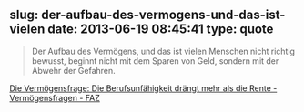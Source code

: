 slug: der-aufbau-des-vermogens-und-das-ist-vielen
date: 2013-06-19 08:45:41
type: quote
---

> Der Aufbau des Vermögens, und das ist vielen Menschen nicht richtig bewusst, beginnt nicht mit dem Sparen von Geld, sondern mit der Abwehr der Gefahren.

[Die Vermögensfrage: Die Berufsunfähigkeit drängt mehr als die Rente - Vermögensfragen - FAZ](http://www.faz.net/aktuell/finanzen/meine-finanzen/vermoegensfragen/die-vermoegensfrage-die-berufsunfaehigkeit-draengt-mehr-als-die-rente-12213369.html)

